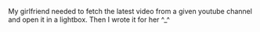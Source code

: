 My girlfriend needed to fetch the latest video from a given youtube channel and open it in a lightbox. 
Then I wrote it for her ^_^
